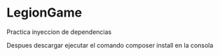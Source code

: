 # LegionGame
Practica inyeccion de dependencias

Despues descargar ejecutar el comando composer install en la consola
